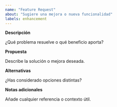 ```yaml
---
name: "Feature Request"
about: "Sugiere una mejora o nueva funcionalidad"
labels: enhancement
---
```


**Descripción**

¿Qué problema resuelve o qué beneficio aporta?

**Propuesta**

Describe la solución o mejora deseada.

**Alternativas**

¿Has considerado opciones distintas?

**Notas adicionales**

Añade cualquier referencia o contexto útil.
